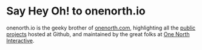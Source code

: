 # Say Hey Oh! to onenorth.io

onenorth.io is the geeky brother of [onenorth.com](http://onenorth.com "One North Website"), highlighting all the [public projects](https://github.com/onenorth) hosted at Github, and maintained by the great folks at [One North Interactive](http://onenorth.com/about "One North Website").
